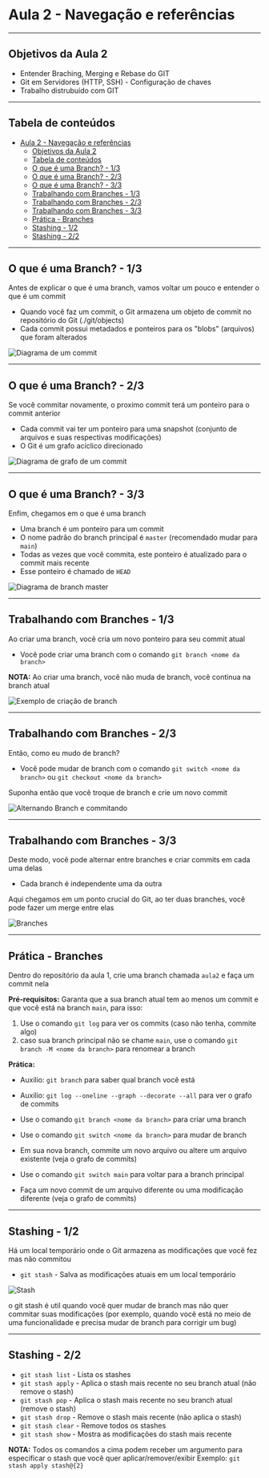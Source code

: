 # Aula 2 - Navegação e referências

---

## Objetivos da Aula 2

- Entender Braching, Merging e Rebase do GIT
- Git em Servidores (HTTP, SSH) - Configuração de chaves
- Trabalho distrubuído com GIT

---

## Tabela de conteúdos

- [Aula 2 - Navegação e referências](#aula-2---navegação-e-referências)
  - [Objetivos da Aula 2](#objetivos-da-aula-2)
  - [Tabela de conteúdos](#tabela-de-conteúdos)
  - [O que é uma Branch? - 1/3](#o-que-é-uma-branch---13)
  - [O que é uma Branch? - 2/3](#o-que-é-uma-branch---23)
  - [O que é uma Branch? - 3/3](#o-que-é-uma-branch---33)
  - [Trabalhando com Branches - 1/3](#trabalhando-com-branches---13)
  - [Trabalhando com Branches - 2/3](#trabalhando-com-branches---23)
  - [Trabalhando com Branches - 3/3](#trabalhando-com-branches---33)
  - [Prática - Branches](#prática---branches)
  - [Stashing - 1/2](#stashing---12)
  - [Stashing - 2/2](#stashing---22)

---

<!-- TODO: Adicionar revisão de comandos e teoria da ultima aula -->

## O que é uma Branch? - 1/3

Antes de explicar o que é uma branch, vamos voltar um pouco e entender o que é um commit

<!-- Quando você faz um commit executando git commit, o Git verifica cada subdiretório (neste caso,
apenas o diretório raiz do projeto) e armazena esses objetos no repositório do Git. O Git então cria
um objeto de commit que possui os metadados e um ponteiro para a raiz do projeto para que ele
possa recriar aquele snapshots quando necessário.
Resumir isso
 -->

- Quando você faz um commit, o Git armazena um objeto de commit no repositório do Git (./git/objects)
- Cada commit possui metadados e ponteiros para os "blobs" (arquivos) que foram alterados

![Diagrama de um commit](/aula2/commit.png)

---

## O que é uma Branch? - 2/3

Se você commitar novamente, o proximo commit terá um ponteiro para o commit anterior

<!-- REVIEW: A definição de snapshot esta certa? -->
- Cada commit vai ter um ponteiro para uma snapshot (conjunto de arquivos e suas respectivas modificações)
- O Git é um grafo acíclico direcionado

![Diagrama de grafo de um commit](/aula2/commitGraph.png)

---

## O que é uma Branch? - 3/3

Enfim, chegamos em o que é uma branch

- Uma branch é um ponteiro para um commit
- O nome padrão do branch principal é `master` (recomendado mudar para `main`)
- Todas as vezes que você commita, este ponteiro é atualizado para o commit mais recente
- Esse ponteiro é chamado de `HEAD`

![Diagrama de branch master](/aula2/headBranchExample.png)

---

## Trabalhando com Branches - 1/3

Ao criar uma branch, você cria um novo ponteiro para seu commit atual

- Você pode criar uma branch com o comando `git branch <nome da branch>`

**NOTA:** Ao criar uma branch, você não muda de branch, você continua na branch atual

![Exemplo de criação de branch](/aula2/createBranch.png)

---

## Trabalhando com Branches - 2/3

Então, como eu mudo de branch?

- Você pode mudar de branch com o comando `git switch <nome da branch>` ou `git checkout <nome da branch>`

Suponha então que você troque de branch e crie um novo commit

![Alternando Branch e commitando](/aula2/switchBranch.png)

---

## Trabalhando com Branches - 3/3

Deste modo, você pode alternar entre branches e criar commits em cada uma delas

- Cada branch é independente uma da outra

Aqui chegamos em um ponto crucial do Git, ao ter duas branches, você pode fazer um merge entre elas

![Branches](/aula2/branches.png)

---

## Prática - Branches
<!-- NOTE: A prática será ao vivo junto dos alunos -->

Dentro do repositório da aula 1, crie uma branch chamada `aula2` e faça um commit nela

**Pré-requisitos:** Garanta que a sua branch atual tem ao menos um commit e que você está na branch `main`, para isso:

1. Use o comando `git log` para ver os commits (caso não tenha, commite algo)
2. caso sua branch principal não se chame `main`, use o comando `git branch -M <nome da branch>` para renomear a branch

**Prática:**

- Auxilio: `git branch` para saber qual branch você está
- Auxilio: `git log --oneline --graph --decorate --all` para ver o grafo de commits

- Use o comando `git branch <nome da branch>` para criar uma branch
- Use o comando `git switch <nome da branch>` para mudar de branch
- Em sua nova branch, commite um novo arquivo ou altere um arquivo existente (veja o grafo de commits)
- Use o comando `git switch main` para voltar para a branch principal
- Faça um novo commit de um arquivo diferente ou uma modificação diferente (veja o grafo de commits)

---

## Stashing - 1/2

Há um local temporário onde o Git armazena as modificações que você fez mas não commitou

- `git stash` - Salva as modificações atuais em um local temporário

![Stash](/aula2/gitStash.jpeg)

o git stash é util quando você quer mudar de branch mas não quer commitar suas modificações (por exemplo, quando você está no meio de uma funcionalidade e precisa mudar de branch para corrigir um bug)

---

## Stashing - 2/2

<!-- TODO: Colocar exemplos e criar demonstração de uso -->

- `git stash list` - Lista os stashes
- `git stash apply` - Aplica o stash mais recente no seu branch atual (não remove o stash)
- `git stash pop` - Aplica o stash mais recente no seu branch atual (remove o stash)
- `git stash drop` - Remove o stash mais recente (não aplica o stash)
- `git stash clear` - Remove todos os stashes
- `git stash show` - Mostra as modificações do stash mais recente

**NOTA:** Todos os comandos a cima podem receber um argumento para especificar o stash que você quer aplicar/remover/exibir
Exemplo: `git stash apply stash@{2}`

